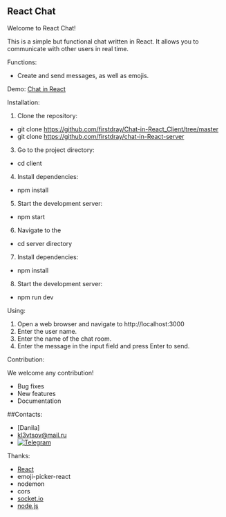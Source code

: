 ## React Chat

Welcome to React Chat!

This is a simple but functional chat written in React. It allows you to communicate with other users in real time.

Functions:

* Create and send messages, as well as emojis.

Demo: [Chat in React](https://master--fabulous-brigadeiros-53d3e3.netlify.app )

Installation:

1. Clone the repository:
  * git clone https://github.com/firstdray/Chat-in-React_Client/tree/master
  * git clone https://github.com/firstdray/chat-in-React-server


3. Go to the project directory:
 * cd client


4. Install dependencies:
 * npm install


5. Start the development server:
 * npm start

6. Navigate to the
 * cd server directory

7. Install dependencies:
 * npm install


8. Start the development server:
 * npm run dev

Using:

1. Open a web browser and navigate to http://localhost:3000
2. Enter the user name.
3. Enter the name of the chat room.
4. Enter the message in the input field and press Enter to send.

Contribution:

We welcome any contribution! 

* Bug fixes
* New features
* Documentation

##Contacts:

 * [Danila]
 * [kl3vtsov@mail.ru](mailto:kl3vtsov@mail.ru)
 * <a href="https://t.me/firstdray"><img src="https://img.shields.io/badge/Telegram-blue?style=for-the-badge&logo=Telegram&logoColor=white" alt="Telegram"/></a>

Thanks:

* [React](https://react.dev/)
* emoji-picker-react
* nodemon
* cors
* [socket.io](https://socket.io/)
* [node.js](https://nodejs.org)
